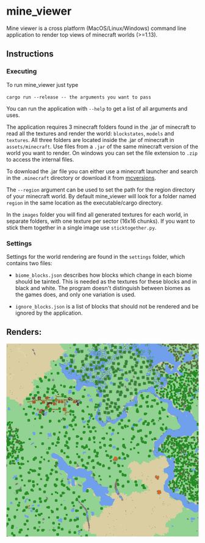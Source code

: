 # mine_viewer
Mine viewer is a cross platform (MacOS/Linux/Windows) command line application to render top views of minecraft worlds (>=1.13).

## Instructions
### Executing
To run mine_viewer just type

`cargo run --release -- the arguments you want to pass`

You can run the application with `--help` to get a list of all arguments and uses.

The application requires 3 minecraft folders found in the .jar of minecraft to read all the textures and render the world: `blockstates`, `models` and `textures`. All three folders are located inside the .jar of minecraft in `assets/minecraft`. Use files from a `.jar` of the same minecraft version of the world you want to render. On windows you can set the file extension to `.zip` to access the internal files.

To download the .jar file you can either use a minecraft launcher and search in the `.minecraft` directory or download it from [mcversions](https://mcversions.net/).

The `--region` argument can be used to set the path for the region directory of your minecraft world. By default mine_viewer will look for a folder named `region` in the same location as the executable/cargo directory.

In the `images` folder you will find all generated textures for each world, in separate folders, with one texture per sector (16x16 chunks). If you want to stick them together in a single image use `sticktogether.py`.

### Settings
Settings for the world rendering are found in the `settings` folder, which contains two files:

* `biome_blocks.json` describes how blocks which change in each biome should be tainted. This is needed as the textures for these blocks and in black and white. The program doesn't distinguish between biomes as the games does, and only one variation is used.

* `ignore_blocks.json` is a list of blocks that should not be rendered and be ignored by the application.

## Renders:
![](example.png)
